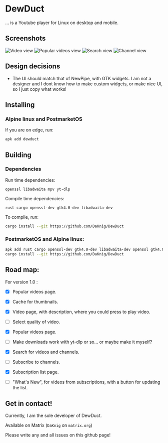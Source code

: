 # DewDuct

... is a Youtube player for Linux on desktop and mobile.

## Screenshots

![Video view](https://github.com/DaKnig/DewDuct/assets/37626476/4ea8957e-99d4-4ebc-aaf6-8893784d6df8 "Video view")
![Popular videos view](https://github.com/DaKnig/DewDuct/assets/37626476/bc3635d2-222c-496a-9856-7bb01710f399 "Popular videos view")
![Search view](https://github.com/DaKnig/DewDuct/assets/37626476/a48193cf-ebe0-44ef-ae89-8163a668b595 "Search view")
![Channel view](https://github.com/DaKnig/DewDuct/assets/37626476/aced4e7b-5f76-4035-bdc5-54c6754fd794 "Channel view")

## Design decisions

- The UI should match that of NewPipe, with GTK widgets. I am not a designer
and I dont know how to make custom widgets, or make nice UI, so I just copy
what works!

## Installing

### Alpine linux and PostmarketOS

If you are on edge, run:

```bash
apk add dewduct
```

## Building

### Dependencies

Run time dependencies:

`openssl libadwaita mpv yt-dlp`

Compile time dependencies:

`rust cargo openssl-dev gtk4.0-dev libadwaita-dev`

To compile, run:

```bash
cargo install --git https://github.com/DaKnig/DewDuct
```

### PostmarketOS and Alpine linux:

```bash
apk add rust cargo openssl-dev gtk4.0-dev libadwaita-dev openssl gtk4.0 libadwaita mpv
cargo install --git https://github.com/DaKnig/DewDuct
```

## Road map:

For version 1.0 :

- [x] Popular videos page.

- [x] Cache for thumbnails.

- [x] Video page, with description, where you could press to play video.

- [ ] Select quality of video.

- [x] Popular videos page.

- [ ] Make downloads work with yt-dlp or so... or maybe make it myself?

- [x] Search for videos and channels.

- [ ] Subscribe to channels.

- [x] Subscription list page.

- [ ] "What's New", for videos from subscriptions, with a button for updating the list.

## Get in contact!

Currently, I am the sole developer of DewDuct.

Available on Matrix (`DaKnig` on `matrix.org`)

Please write any and all issues on this github page!
